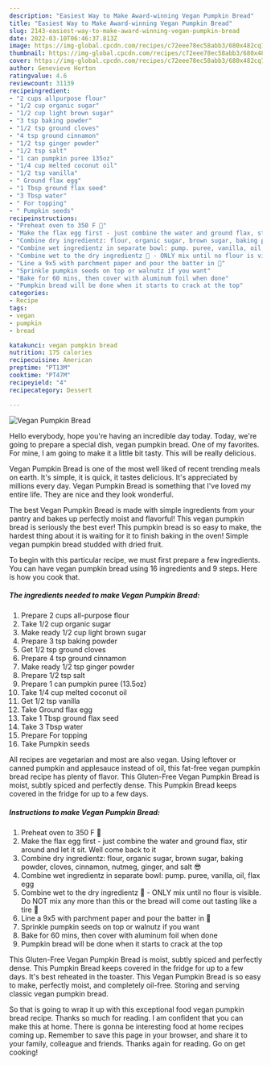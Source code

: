 ```yaml
---
description: "Easiest Way to Make Award-winning Vegan Pumpkin Bread"
title: "Easiest Way to Make Award-winning Vegan Pumpkin Bread"
slug: 2143-easiest-way-to-make-award-winning-vegan-pumpkin-bread
date: 2022-03-10T06:46:37.813Z
image: https://img-global.cpcdn.com/recipes/c72eee78ec58abb3/680x482cq70/vegan-pumpkin-bread-recipe-main-photo.jpg
thumbnail: https://img-global.cpcdn.com/recipes/c72eee78ec58abb3/680x482cq70/vegan-pumpkin-bread-recipe-main-photo.jpg
cover: https://img-global.cpcdn.com/recipes/c72eee78ec58abb3/680x482cq70/vegan-pumpkin-bread-recipe-main-photo.jpg
author: Genevieve Horton
ratingvalue: 4.6
reviewcount: 31139
recipeingredient:
- "2 cups allpurpose flour"
- "1/2 cup organic sugar"
- "1/2 cup light brown sugar"
- "3 tsp baking powder"
- "1/2 tsp ground cloves"
- "4 tsp ground cinnamon"
- "1/2 tsp ginger powder"
- "1/2 tsp salt"
- "1 can pumpkin puree 135oz"
- "1/4 cup melted coconut oil"
- "1/2 tsp vanilla"
- " Ground flax egg"
- "1 Tbsp ground flax seed"
- "3 Tbsp water"
- " For topping"
- " Pumpkin seeds"
recipeinstructions:
- "Preheat oven to 350 F 🥵"
- "Make the flax egg first - just combine the water and ground flax, stir around and let it sit. Well come back to it"
- "Combine dry ingredientz: flour, organic sugar, brown sugar, baking powder, cloves, cinnamon, nutmeg, ginger, and salt 😎"
- "Combine wet ingredientz in separate bowl: pump. puree, vanilla, oil, flax egg"
- "Combine wet to the dry ingredientz 🥶 - ONLY mix until no flour is visible. Do NOT mix any more than this or the bread will come out tasting like a tire 🚙"
- "Line a 9x5 with parchment paper and pour the batter in 🤯"
- "Sprinkle pumpkin seeds on top or walnutz if you want"
- "Bake for 60 mins, then cover with aluminum foil when done"
- "Pumpkin bread will be done when it starts to crack at the top"
categories:
- Recipe
tags:
- vegan
- pumpkin
- bread

katakunci: vegan pumpkin bread 
nutrition: 175 calories
recipecuisine: American
preptime: "PT13M"
cooktime: "PT47M"
recipeyield: "4"
recipecategory: Dessert

---
```



![Vegan Pumpkin Bread](https://img-global.cpcdn.com/recipes/c72eee78ec58abb3/680x482cq70/vegan-pumpkin-bread-recipe-main-photo.jpg)

Hello everybody, hope you're having an incredible day today. Today, we're going to prepare a special dish, vegan pumpkin bread. One of my favorites. For mine, I am going to make it a little bit tasty. This will be really delicious.

Vegan Pumpkin Bread is one of the most well liked of recent trending meals on earth. It's simple, it is quick, it tastes delicious. It's appreciated by millions every day. Vegan Pumpkin Bread is something that I've loved my entire life. They are nice and they look wonderful.

The best Vegan Pumpkin Bread is made with simple ingredients from your pantry and bakes up perfectly moist and flavorful! This vegan pumpkin bread is seriously the best ever! This pumpkin bread is so easy to make, the hardest thing about it is waiting for it to finish baking in the oven! Simple vegan pumpkin bread studded with dried fruit.


To begin with this particular recipe, we must first prepare a few ingredients. You can have vegan pumpkin bread using 16 ingredients and 9 steps. Here is how you cook that.

<!--inarticleads1-->

##### The ingredients needed to make Vegan Pumpkin Bread:

1. Prepare 2 cups all-purpose flour
1. Take 1/2 cup organic sugar
1. Make ready 1/2 cup light brown sugar
1. Prepare 3 tsp baking powder
1. Get 1/2 tsp ground cloves
1. Prepare 4 tsp ground cinnamon
1. Make ready 1/2 tsp ginger powder
1. Prepare 1/2 tsp salt
1. Prepare 1 can pumpkin puree (13.5oz)
1. Take 1/4 cup melted coconut oil
1. Get 1/2 tsp vanilla
1. Take  Ground flax egg
1. Take 1 Tbsp ground flax seed
1. Take 3 Tbsp water
1. Prepare  For topping
1. Take  Pumpkin seeds


All recipes are vegetarian and most are also vegan. Using leftover or canned pumpkin and applesauce instead of oil, this fat-free vegan pumpkin bread recipe has plenty of flavor. This Gluten-Free Vegan Pumpkin Bread is moist, subtly spiced and perfectly dense. This Pumpkin Bread keeps covered in the fridge for up to a few days. 

<!--inarticleads2-->

##### Instructions to make Vegan Pumpkin Bread:

1. Preheat oven to 350 F 🥵
1. Make the flax egg first - just combine the water and ground flax, stir around and let it sit. Well come back to it
1. Combine dry ingredientz: flour, organic sugar, brown sugar, baking powder, cloves, cinnamon, nutmeg, ginger, and salt 😎
1. Combine wet ingredientz in separate bowl: pump. puree, vanilla, oil, flax egg
1. Combine wet to the dry ingredientz 🥶 - ONLY mix until no flour is visible. Do NOT mix any more than this or the bread will come out tasting like a tire 🚙
1. Line a 9x5 with parchment paper and pour the batter in 🤯
1. Sprinkle pumpkin seeds on top or walnutz if you want
1. Bake for 60 mins, then cover with aluminum foil when done
1. Pumpkin bread will be done when it starts to crack at the top


This Gluten-Free Vegan Pumpkin Bread is moist, subtly spiced and perfectly dense. This Pumpkin Bread keeps covered in the fridge for up to a few days. It&#39;s best reheated in the toaster. This Vegan Pumpkin Bread is so easy to make, perfectly moist, and completely oil-free. Storing and serving classic vegan pumpkin bread. 

So that is going to wrap it up with this exceptional food vegan pumpkin bread recipe. Thanks so much for reading. I am confident that you can make this at home. There is gonna be interesting food at home recipes coming up. Remember to save this page in your browser, and share it to your family, colleague and friends. Thanks again for reading. Go on get cooking!
